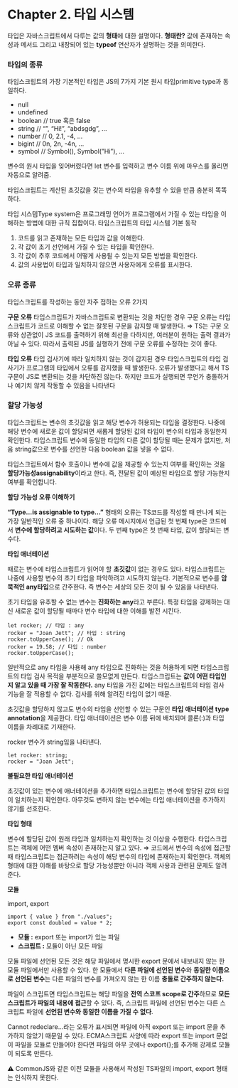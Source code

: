 # Chapter 2. 타입 시스템

타입은 자바스크립트에서 다루는 값의 **형태**에 대한 설명이다.
**형태란?** 값에 존재하는 속성과 메서드 그리고 내장되어 있는 **typeof** 연산자가 설명하는 것을 의미한다.

### 타입의 종류

타입스크립트의 가장 기본적인 타입은 JS의 7가지 기본 원시 타입primitive type과 동일하다.

- null
- undefined
- boolean // true 혹은 false
- string // “”, “Hi!”, “abdsgdg”, …
- number // 0, 2.1, -4, …
- bigint // 0n, 2n, -4n, …
- symbol // Symbol(), Symbol(”Hi”), …

변수의 원시 타입을 잊어버렸다면 let 변수를 입력하고 변수 이름 위에 마우스를 올리면 자동으로 알려줌.

타입스크립트는 계산된 초깃값을 갖는 변수의 타입을 유추할 수 있을 만큼 충분히 똑똑하다.

타입 시스템Type system은 프로그래밍 언어가 프로그램에서 가질 수 있는 타입을 이해하는 방법에 대한 규칙 집합이다.
타임스크립트의 타입 시스템 기본 동작

1. 코드를 읽고 존재하는 모든 타입과 값을 이해한다.
2. 각 값이 초기 선언에서 가질 수 있는 타입을 확인한다.
3. 각 값이 추후 코드에서 어떻게 사용될 수 있는지 모든 방법을 확인한다.
4. 값의 사용법이 타입과 일치하지 않으면 사용자에게 오류를 표시한다.

### 오류 종류

타입스크립트를 작성하는 동안 자주 접하는 오류 2가지

**구문 오류**
타입스크립트가 자바스크립트로 변환되는 것을 차단한 경우
구문 오류는 타입스크립트가 코드로 이해할 수 없는 잘못된 구문을 감지할 때 발생한다.
⇒ TS는 구문 오류와 상관없이 JS 코드를 출력하기 위해 최선을 다하지만, 여러분이 원하는 출력 결과가 아닐 수 있다. 따라서 출력된 JS를 실행하기 전에 구문 오류를 수정하는 것이 좋다.

**타입 오류**
타입 검사기에 따라 일치하지 않는 것이 감지된 경우
타입스크립트의 타입 검사기가 프로그램의 타입에서 오류를 감지했을 때 발생한다. 오류가 발생했다고 해서 TS 구문이 JS로 변환되는 것을 차단하진 않는다. 하지만 코드가 실행되면 무언가 충돌하거나 예기치 않게 작동할 수 있음을 나타낸다

### 할당 가능성

타입스크립트는 변수의 초깃값을 읽고 해당 변수가 허용되는 타입을 결정한다. 나중에 해당 변수에 새로운 값이 할당되면 새롭게 할당된 값의 타입이 변수의 타입과 동일한지 확인한다.
타입스크립트 변수에 동일한 타입의 다른 값이 할당될 때는 문제가 없지만, 처음 string값으로 변수를 선언한 다음 boolean 값을 넣을 수 없다.

타입스크립트에서 함수 호출이나 변수에 값을 제공할 수 있는지 여부를 확인하는 것을 **할당가능성assignability**이라고 한다.
즉, 전달된 값이 예상된 타입으로 할당 가능한지 여부를 확인합니다.

**할당 가능성 오류 이해하기**

**“Type…is assignable to type…”** 형태의 오류는 TS코드를 작성할 때 만나게 되는 가장 일반적인 오류 중 하나이다.
해당 오류 메시지에서 언급된 첫 번째 type은 코드에서 **변수에 할당하려고 시도하는 값**이다. 두 번째 type은 첫 번째 타입, 값이 할당되는 변수다.

**타입 애너테이션**

때로는 변수에 타입스크립트가 읽어야 할 **초깃값**이 없는 경우도 있다.
타입스크립트는 나중에 사용할 변수의 초기 타입을 파악하려고 시도하지 않는다.
기본적으로 변수를 **암묵적인 any타입**으로 간주한다. 즉 변수는 세상의 모든 것이 될 수 있음을 나타낸다.

초기 타입을 유추할 수 없는 변수는 **진화하는 any**라고 부른다. 특정 타입을 강제하는 대신 새로운 값이 할당될 때마다 변수 타입에 대한 이해를 발전 시킨다.

```tsx
let rocker; // 타입 : any
rocker = "Joan Jett"; // 타입 : string
rocker.toUpperCase(); // Ok
rocker = 19.58; // 타입 : number
rocker.toUpperCase();
```

일반적으로 any 타입을 사용해 any 타입으로 진화하는 것을 허용하게 되면 타입스크립트의 타입 검사 목적을 부분적으로 쓸모없게 만든다. 타입스크립트는 **값이 어떤 타입인지 알고 있을 때 가장 잘 작동한다.** any 타입을 가진 값에는 타입스크립트의 타임 검사 기능을 잘 적용할 수 없다. 검사를 위해 알려진 타입이 없기 때문.

초깃값을 할당하지 않고도 변수의 타입을 선언할 수 있는 구문인 **타입** **애너테이션 type annotation**을 제공한다. 타입 애너테이션은 변수 이름 뒤에 배치되며 콜론(:)과 타입 이름을 차례대로 기재한다.

rocker 변수가 string임을 나타낸다.

```tsx
let rocker: string;
rocker = "Joan Jett";
```

**불필요한 타입 애너테이션**

초깃값이 있는 변수에 애너테이션을 추가하면 타입스크립트는 변수에 할당된 값의 타입이 일치하는지 확인한다.
아무것도 변하지 않는 변수에는 타입 애너테이션을 추가하지 않기를 선호한다.

**타입 형태**

변수에 할당된 값이 원래 타입과 일치하는지 확인하는 것 이상을 수행한다.
타입스크립트는 객체에 어떤 멤버 속성이 존재하는지 알고 있다.
⇒ 코드에서 변수의 속성에 접근할 때 타입스크립트는 접근하려는 속성이 해당 변수의 타입에 존재하는지 확인한다. 객체의 형태에 대한 이해를 바탕으로 할당 가능성뿐만 아니라 객체 사용과 관련된 문제도 알려준다.

**모듈**

import, export

```tsx
import { value } from "./values";
export const doubled = value * 2;
```

- **모듈 :** export 또는 import가 있는 파일
- **스크립트 :** 모듈이 아닌 모든 파일

모듈 파일에 선언된 모든 것은 해당 파일에서 명시한 export 문에서 내보내지 않는 한 모듈 파일에서만 사용할 수 있다. 한 모듈에서 **다른 파일에 선언된 변수**와 **동일한 이름으로 선언된 변수**는 다른 파일의 변수를 가져오지 않는 한 이름 **충돌로 간주하지 않는다.**

파일이 스크립트면 타입스크립트는 해당 파일을 **전역 스코프 scope로 간주**하므로 **모든 스크립트가 파일의 내용에 접근**할 수 있다. 즉, 스크립트 파일에 선언된 변수는 다른 스크립트 파일에 **선언된 변수와 동일한 이름을 가질 수 없다**.

Cannot redeclare…라는 오류가 표시되면 파일에 아직 export 또는 import 문을 추가하지 않았기 때문일 수 있다. ECMA스크립트 사양에 따라 export 또는 import 문없이 파일을 모듈로 만들어야 한다면 파일의 아무 곳에나 export{};를 추가해 강제로 모듈이 되도록 만든다.

⚠️ CommonJS와 같은 이전 모듈을 사용해서 작성된 TS파일의 import, export 형태는 인식하지 못한다.
